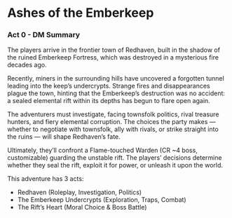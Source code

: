 # Ashes of the Emberkeep

### Act 0 - DM Summary

The players arrive in the frontier town of Redhaven, built in the shadow of the ruined Emberkeep Fortress, which was destroyed in a mysterious fire decades ago. 

Recently, miners in the surrounding hills have uncovered a forgotten tunnel leading into the keep’s undercrypts. Strange fires and disappearances plague the town, hinting that the Emberkeep’s destruction was no accident: a sealed elemental rift within its depths has begun to flare open again. 

The adventurers must investigate, facing townsfolk politics, rival treasure hunters, and fiery elemental corruption. The choices the party makes — whether to negotiate with townsfolk, ally with rivals, or strike straight into the ruins — will shape Redhaven’s fate. 

Ultimately, they’ll confront a Flame-touched Warden (CR ~4 boss, customizable) guarding the unstable rift. The players’ decisions determine whether they seal the rift, exploit it for power, or unleash it upon the world.

This adventure has 3 acts:
- Redhaven (Roleplay, Investigation, Politics)
- The Emberkeep Undercrypts (Exploration, Traps, Combat)
- The Rift’s Heart (Moral Choice & Boss Battle)